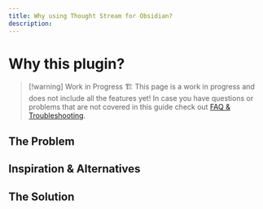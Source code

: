 ```yaml
---
title: Why using Thought Stream for Obsidian?
description: 
---
```


# Why this plugin?

> [!warning] Work in Progress 🏗️
> This page is a work in progress and does not include all the features yet! In case you have questions or problems that are not covered in this guide check out [FAQ & Troubleshooting](./faq.md).

## The Problem

## Inspiration & Alternatives

## The Solution
